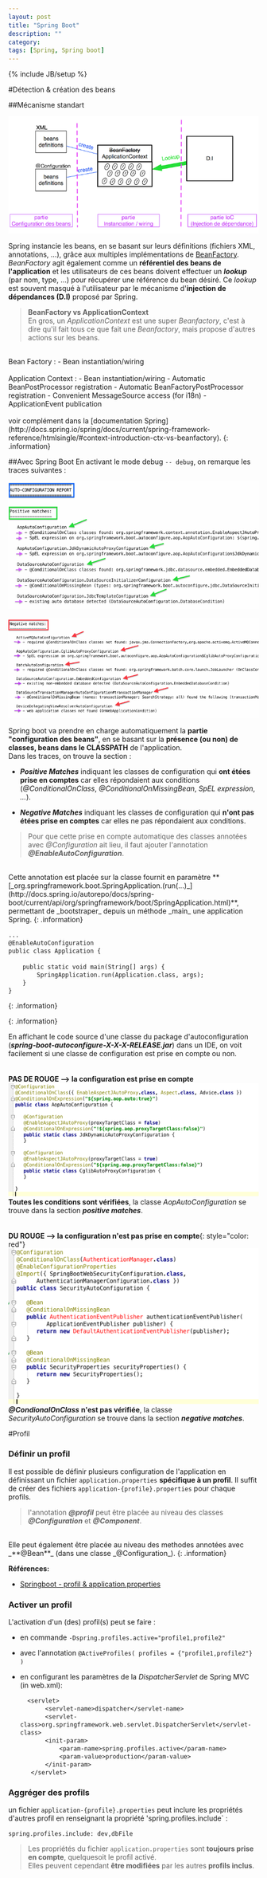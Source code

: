```yaml
---
layout: post
title: "Spring Boot"
description: ""
category: 
tags: [Spring, Spring boot]
---
```

{% include JB/setup %}

#Détection & création des beans

##Mécanisme standart

![spring bean factory](/assets/images/spring/spring_bean_factory.png)

Spring instancie les beans, en se basant sur leurs définitions (fichiers XML, annotations, ...), grâce aux multiples implémentations de [BeanFactory](http://docs.spring.io/spring-framework/docs/current/javadoc-api/org/springframework/beans/factory/BeanFactory.html).  
_BeanFactory_ agit également comme un **référentiel des beans de l'application** et les utilisateurs de ces beans doivent effectuer un _**lookup**_ (par nom, type, ...) pour récupérer une référence du bean désiré. Ce _lookup_ est souvent masqué à l'utilisateur par le mécanisme d'**injection de dépendances (D.I)** proposé par Spring.

> **BeanFactory vs ApplicationContext**  
En gros, un _ApplicationContext_ est une super _Beanfactory_, c'est à dire qu'il fait tous ce que fait une _Beanfactory_, mais propose d'autres actions sur les beans.  
<br>
Bean Factory :  
  - Bean instantiation/wiring
<br>
<br>
Application Context :  
  - Bean instantiation/wiring  
  - Automatic BeanPostProcessor registration  
  - Automatic BeanFactoryPostProcessor registration  
  - Convenient MessageSource access (for i18n)  
  - ApplicationEvent publication
<br>
<br>
voir complément dans la [documentation Spring](http://docs.spring.io/spring/docs/current/spring-framework-reference/htmlsingle/#context-introduction-ctx-vs-beanfactory).
{: .information}

##Avec Spring Boot
En activant le mode debug `-- debug`, on remarque les traces suivantes :

![spring auto-configuration-positive-matches](/assets/images/spring/spring-auto-configarution-positive-matches.png)

![spring auto-configuration-negative-matches](/assets/images/spring/spring-auto-configarution-negative-matches.png)


Spring boot va prendre en charge automatiquement la **partie "configuration des beans"**, en se basant sur la **présence (ou non) de classes, beans dans le CLASSPATH** de l'application.  
Dans les traces, on trouve la section :

  - _**Positive Matches**_ indiquant les classes de configuration qui **ont étées prise en comptes** car elles répondaient aux conditions (_@ConditionalOnClass_, _@ConditionalOnMissingBean_, _SpEL expression_, _..._).

  - _**Negative Matches**_ indiquant les classes de configuration qui **n'ont pas étées prise en comptes** car elles ne pas répondaient aux conditions.

>Pour que cette prise en compte automatique des classes annotées avec _@Configuration_ ait lieu, il faut ajouter l'annotation _**@EnableAutoConfiguration**_.   
<br> 
Cette annotation est placée sur la classe fournit en paramètre **[_org.springframework.boot.SpringApplication.(run(...)_](http://docs.spring.io/autorepo/docs/spring-boot/current/api/org/springframework/boot/SpringApplication.html)**,  permettant de _bootstraper_ depuis un méthode _main_ une application Spring.
{: .information}

	...
	@EnableAutoConfiguration
	public class Application {

	    public static void main(String[] args) {
	        SpringApplication.run(Application.class, args);
	    }
	}
{: .information}
>
{: .information}

En affichant le code source d'une classe du package d'autoconfiguration (_**spring-boot-autoconfigure-X-X-X-RELEASE.jar**_) dans un IDE,  on voit facilement si une classe de configuration est prise en compte ou non.  
<br>
<br>
**PAS DE ROUGE --> la configuration est prise en compte**![spring auto-configuration-positive-matches-in-IDE](/assets/images/spring/spring-auto-configarution-positive-matches-in-IDE.png)  
**Toutes les conditions sont vérifiées**, la classe _AopAutoConfiguration_ se trouve dans la section _**positive matches**_.  
<br>
<br>
**DU ROUGE --> la configuration n'est pas prise en compte**{: style="color: red"} 
![spring auto-configuration-negative-matches-in-IDE](/assets/images/spring/spring-auto-configarution-negative-matches-in-IDE.png)    
_**@CondionalOnClass**_ **n'est pas vérifiée**, la classe _SecurityAutoConfiguration_ se trouve dans la section _**negative matches**_.

#Profil

### Définir un profil

Il est possible de définir plusieurs configuration de l'application en définissant un fichier `application.properties` **spécifique à un profil**. Il suffit de créer des fichiers `application-{profile}.properties` pour chaque profils.

>l'annotation _**@profil**_ peut être placée au niveau des classes _**@Configuration**_ et _**@Component**_.  
<br>
Elle peut également être placée au niveau des methodes annotées avec _**@Bean**_ (dans une classe _@Configuration_).
{: .information}

**Références:**  
  - [Springboot - profil & application.properties](http://docs.spring.io/spring-boot/docs/1.1.8.RELEASE/reference/htmlsingle/#boot-features-external-config-profile-specific-properties)


### Activer un profil

L'activation d'un (des) profil(s) peut se faire :

  - en commande `-Dspring.profiles.active="profile1,profile2"`

  - avec l'annotation `@ActiveProfiles( profiles = {"profile1,profile2"} )`

 - en configurant les paramètres de la _DispatcherServlet_ de Spring MVC  (in web.xml):
 
		 <servlet>
		      <servlet-name>dispatcher</servlet-name>
		      <servlet-class>org.springframework.web.servlet.DispatcherServlet</servlet-class>
		      <init-param>
		          <param-name>spring.profiles.active</param-name>
		          <param-value>production</param-value>
		      </init-param>
		  </servlet>
  


### Aggréger des profils

un fichier `application-{profile}.properties` peut inclure les propriétés d'autres profil en renseignant la propriété 'spring.profiles.include` :

    spring.profiles.include: dev,dbFile
   
    
>Les propriétés du fichier `application.properties` sont **toujours prise en compte**, quelquesoit le profil activé.  
Elles peuvent cependant **être modifiées** par les autres **profils inclus**.   